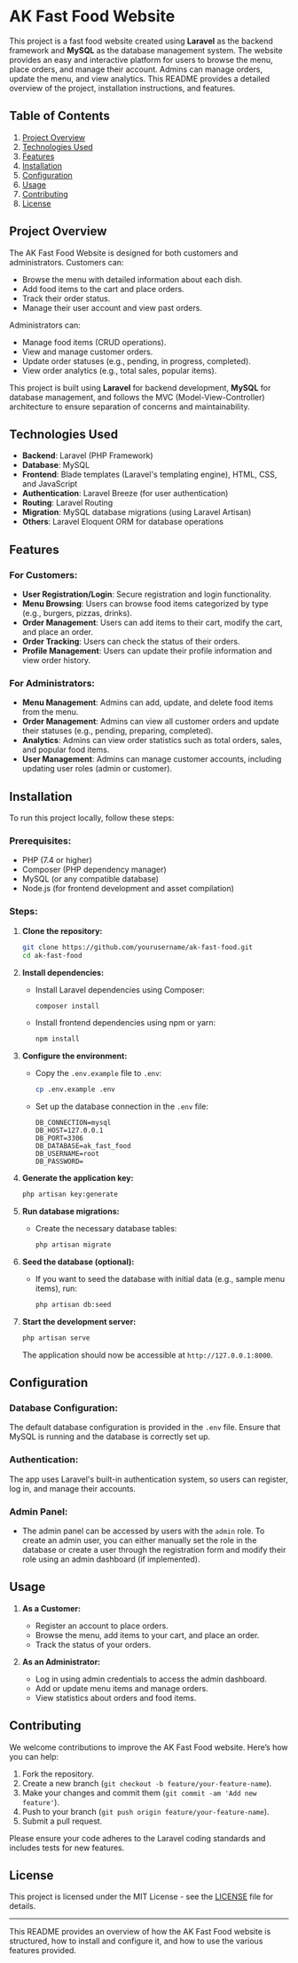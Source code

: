 # AK Fast Food Website

This project is a fast food website created using **Laravel** as the backend framework and **MySQL** as the database management system. The website provides an easy and interactive platform for users to browse the menu, place orders, and manage their account. Admins can manage orders, update the menu, and view analytics. This README provides a detailed overview of the project, installation instructions, and features.

## Table of Contents

1. [Project Overview](#project-overview)
2. [Technologies Used](#technologies-used)
3. [Features](#features)
4. [Installation](#installation)
5. [Configuration](#configuration)
6. [Usage](#usage)
7. [Contributing](#contributing)
8. [License](#license)

## Project Overview

The AK Fast Food Website is designed for both customers and administrators. Customers can:

- Browse the menu with detailed information about each dish.
- Add food items to the cart and place orders.
- Track their order status.
- Manage their user account and view past orders.

Administrators can:

- Manage food items (CRUD operations).
- View and manage customer orders.
- Update order statuses (e.g., pending, in progress, completed).
- View order analytics (e.g., total sales, popular items).

This project is built using **Laravel** for backend development, **MySQL** for database management, and follows the MVC (Model-View-Controller) architecture to ensure separation of concerns and maintainability.

## Technologies Used

- **Backend**: Laravel (PHP Framework)
- **Database**: MySQL
- **Frontend**: Blade templates (Laravel's templating engine), HTML, CSS, and JavaScript
- **Authentication**: Laravel Breeze (for user authentication)
- **Routing**: Laravel Routing
- **Migration**: MySQL database migrations (using Laravel Artisan)
- **Others**: Laravel Eloquent ORM for database operations

## Features

### For Customers:
- **User Registration/Login**: Secure registration and login functionality.
- **Menu Browsing**: Users can browse food items categorized by type (e.g., burgers, pizzas, drinks).
- **Order Management**: Users can add items to their cart, modify the cart, and place an order.
- **Order Tracking**: Users can check the status of their orders.
- **Profile Management**: Users can update their profile information and view order history.

### For Administrators:
- **Menu Management**: Admins can add, update, and delete food items from the menu.
- **Order Management**: Admins can view all customer orders and update their statuses (e.g., pending, preparing, completed).
- **Analytics**: Admins can view order statistics such as total orders, sales, and popular food items.
- **User Management**: Admins can manage customer accounts, including updating user roles (admin or customer).

## Installation

To run this project locally, follow these steps:

### Prerequisites:
- PHP (7.4 or higher)
- Composer (PHP dependency manager)
- MySQL (or any compatible database)
- Node.js (for frontend development and asset compilation)

### Steps:
1. **Clone the repository:**
   ```bash
   git clone https://github.com/yourusername/ak-fast-food.git
   cd ak-fast-food
   ```

2. **Install dependencies:**
   - Install Laravel dependencies using Composer:
     ```bash
     composer install
     ```

   - Install frontend dependencies using npm or yarn:
     ```bash
     npm install
     ```

3. **Configure the environment:**
   - Copy the `.env.example` file to `.env`:
     ```bash
     cp .env.example .env
     ```

   - Set up the database connection in the `.env` file:
     ```plaintext
     DB_CONNECTION=mysql
     DB_HOST=127.0.0.1
     DB_PORT=3306
     DB_DATABASE=ak_fast_food
     DB_USERNAME=root
     DB_PASSWORD=
     ```

4. **Generate the application key:**
   ```bash
   php artisan key:generate
   ```

5. **Run database migrations:**
   - Create the necessary database tables:
     ```bash
     php artisan migrate
     ```

6. **Seed the database (optional):**
   - If you want to seed the database with initial data (e.g., sample menu items), run:
     ```bash
     php artisan db:seed
     ```

7. **Start the development server:**
   ```bash
   php artisan serve
   ```

   The application should now be accessible at `http://127.0.0.1:8000`.

## Configuration

### Database Configuration:
The default database configuration is provided in the `.env` file. Ensure that MySQL is running and the database is correctly set up.

### Authentication:
The app uses Laravel's built-in authentication system, so users can register, log in, and manage their accounts.

### Admin Panel:
- The admin panel can be accessed by users with the `admin` role. To create an admin user, you can either manually set the role in the database or create a user through the registration form and modify their role using an admin dashboard (if implemented).

## Usage

1. **As a Customer:**
   - Register an account to place orders.
   - Browse the menu, add items to your cart, and place an order.
   - Track the status of your orders.

2. **As an Administrator:**
   - Log in using admin credentials to access the admin dashboard.
   - Add or update menu items and manage orders.
   - View statistics about orders and food items.

## Contributing

We welcome contributions to improve the AK Fast Food website. Here’s how you can help:

1. Fork the repository.
2. Create a new branch (`git checkout -b feature/your-feature-name`).
3. Make your changes and commit them (`git commit -am 'Add new feature'`).
4. Push to your branch (`git push origin feature/your-feature-name`).
5. Submit a pull request.

Please ensure your code adheres to the Laravel coding standards and includes tests for new features.

## License

This project is licensed under the MIT License - see the [LICENSE](LICENSE) file for details.

---

This README provides an overview of how the AK Fast Food website is structured, how to install and configure it, and how to use the various features provided.
